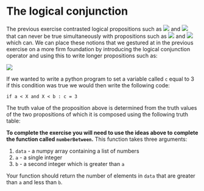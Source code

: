 # The logical conjunction

The previous exercise contrasted logical propositions such as ![](https://render.githubusercontent.com/render/math?math=X=1) and ![](https://render.githubusercontent.com/render/math?math=X=2) that can never be true simultaneously with propositions such as ![](https://render.githubusercontent.com/render/math?math=X<2) and ![](https://render.githubusercontent.com/render/math?math=X>1) which can.  We can place these notions that we gestured at in the previous exercise on a more firm foundation by introducing the logical conjunction operator and using this to write longer propositions such as:

![](https://render.githubusercontent.com/render/math?math=a<X\wedge\X<b)

If we wanted to write a python program to set a variable called `c` equal to 3 if this condition was true we would then write the following code:

````
if a < X and X < b : c = 3
````

The truth value of the proposition above is determined from the truth values of the two propositions of which it is composed using the following truth table:



__To complete the exercise you will need to use the ideas above to complete the function called `numberBetween`.__  This function takes three arguments:

1. `data` - a numpy array containing a list of numbers
2. `a` - a single integer  
3. `b` - a second integer which is greater than `a`

Your function should return the number of elements in `data` that are greater than `a` and less than `b`.

 

